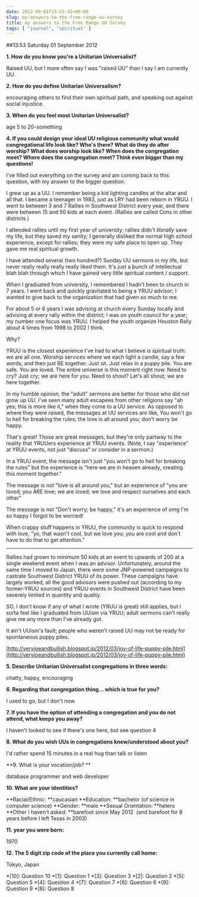 ```yaml
---
date: 2012-09-01T13:53:42+09:00
slug: my-answers-to-the-free-range-uu-survey
title: my answers to the Free Range UU Survey
tags: [ "journal", "spiritual" ]
---
```


##13:53 Saturday 01 September 2012

**1. How do you know you're a Unitarian Universalist?**

Raised UU, but I more often say I was "raised UU" than I say I am currently UU.

**2. How do you define Unitarian Universalism?**

encouraging others to find their own spiritual path, and speaking out against social injustice.

**3. When do you feel most Unitarian Universalist?**

age 5 to 20-something

**4. If you could design your ideal UU religious community what would congregational life look like? Who's there? What do they do after worship? What does worship look like? When does the congregation meet? Where does the congregation meet? Think even bigger than my questions!**

I've filled out everything on the survey and am coming back to this question, with my answer to the bigger question.

I grew up as a UU. I remember being a kid lighting candles at the altar and all that. I became a teenager in 1983, just as LRY had been reborn in YRUU. I went to between 3 and 7 Rallies in Southwest District every year, and there were between 15 and 50 kids at each event. (Rallies are called Cons in other districts.)

I attended rallies until my first year of university; rallies didn't *literally* save my life, but they saved my sanity; I generally disliked the normal high school experience, except for rallies; they were my safe place to open up. They gave me real spiritual growth.

I have attended several (two hundred?) Sunday UU sermons in my life, but never really really really really liked them. It's just a bunch of intellectual blah blah through which I have gained very little spiritual content / support.

When I graduated from university, I remembered I hadn't been to church in 7 years. I went back and quickly gravitated to being a YRUU advisor; I wanted to give back to the organization that had given so much to me.

For about 5 or 6 years I was advising at church every Sunday locally and advising at every rally within the district; I was on youth council for a year; my number one focus was YRUU. I helped the youth organize Houston Rally about 4 times from 1998 to 2002 I think.

Why?

YRUU is the closest experience I've had to what I believe is spiritual truth: we are all one. Worship services where we each light a candle, say a few words, and then just BE together. Just sit. Just relax in a puppy pile. You are safe. You are loved. The entire universe is this moment right now. Need to cry? Just cry; we are here for you. Need to shout? Let's all shout; we are here together.

In my humble opinion, the "adult" sermons are better for those who did not grow up UU. I've seen many adult escapees from other religions say "ah yes; this is more like it," when they come to a UU service. As opposed to where they were raised, the messages at UU services are like, You won't go to hell for breaking the rules; the love is all around you; don't worry be happy.

That's great! Those are great messages, but they're only partway to the reality that YRUUers experience at YRUU events. (Note, I say "experience" at YRUU events, not just "discuss" or consider in a sermon.)

In a YRUU event, the message isn't just "you won't go to hell for breaking the rules" but the experience is "here we are in heaven already, creating this moment together."

The message is not "love is all around you," but an experience of "you are loved; you ARE love; we are loved; we love and respect ourselves and each other"

The message is not "Don't worry; be happy," it's an experience of omg I'm so happy I forgot to be worried!

When crappy stuff happens in YRUU, the community is quick to respond with love, "yo, that wasn't cool, but we love you; *you* are cool and don't have to do that to get attention."

- - - -

Rallies had grown to minimum 50 kids at an event to upwards of 200 at a single weekend event when I was an advisor. Unfortunately, around the same time I moved to Japan, there were some JNP-powered campaigns to castrate Southwest District YRUU of its power. These campaigns have largely worked; all the good advisors were pushed out (according to my former-YRUU sources) and YRUU events in Southwest District have been severely limited in quantity and quality.

SO, I don't know if any of what I wrote (YRUU is great) still applies, but I sorta feel like I graduated from UUism via YRUU; adult sermons can't really give me any more than I've already got.

It ain't UUism's fault; people who weren't raised UU may not be ready for spontaneous puppy piles.

[http://veryjoeandbullish.blogspot.jp/2012/03/joy-of-life-puppy-pile.html](http://veryjoeandbullish.blogspot.jp/2012/03/joy-of-life-puppy-pile.html)

**5. Describe Unitarian Universalist congregations in three words:**

chatty, happy, encouraging

**6. Regarding that congregation thing... which is true for you?**

I used to go, but I don't now.

**7. If you have the option of attending a congregation and you do not attend, what keeps you away?**

I haven't looked to see if there's one here, but see question 4

**8. What do you wish UUs in congregations knew/understood about you?**

I'd rather spend 15 minutes in a real hug than talk or listen

**9. What is your vocation/job? **

database programmer and web developer

**10. What are your identities?**

**Racial/Ethnic: **caucasian
**Education: **bachelor (of science in computer science)
**Gender: **male
**Sexual Orientation: **hetero
**Other I haven't asked: **barefoot since May 2012  (and barefoot for 8 years before I left Texas in 2003)

**11. year you were born:**

1970

**12. The 5 digit zip code of the place you currently call home:**

Tokyo, Japan




  *[10]: Question 10
  *[1]: Question 1
  *[3]: Question 3
  *[2]: Question 2
  *[5]: Question 5
  *[4]: Question 4
  *[7]: Question 7
  *[6]: Question 6
  *[9]: Question 9
  *[8]: Question 8
